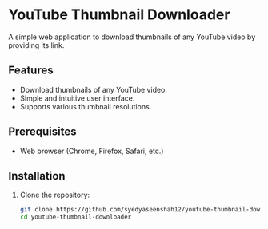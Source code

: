 # YouTube Thumbnail Downloader

A simple web application to download thumbnails of any YouTube video by providing its link.

## Features

- Download thumbnails of any YouTube video.
- Simple and intuitive user interface.
- Supports various thumbnail resolutions.

## Prerequisites

- Web browser (Chrome, Firefox, Safari, etc.)

## Installation

1. Clone the repository:

   ```bash
   git clone https://github.com/syedyaseenshah12/youtube-thumbnail-downloader.git
   cd youtube-thumbnail-downloader
